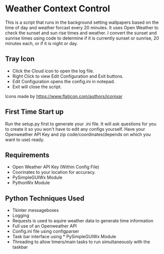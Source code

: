 # Weather Context Control
This is a script that runs in the background setting wallpapers based on the time of day and weather forcast every 20 minutes.
It uses Open Weather to check the sunset and sun rise times and weather. I convert the sunset and sunrise times using code to determine if it is currently sunset or sunrise, 20 minutes each, or if it is night or day.

## Tray Icon
* Click the Cloud icon to open the log file.
* Right Click to view Edit Configuration and Exit buttons.
* Edit Configuration opens the config.ini in notepad.
* Exit will close the script.

Icons made by https://www.flaticon.com/authors/iconixar

## First Time Start up
Run the setup.py first to generate your .ini file.
It will ask questions for you to create it so you won't have to edit any configs yourself.
Have your Openweather API Key and zip code/coordinates(depends on which you want to use) ready.

## Requirements
* Open Weather API Key (Within Config File)
* Coorinates to your location for accuracy.
* PySimpleGUIWx Module
* PythonWx Module

## Python Techniques Used
* Tkinter messageboxes
* Logging
* Requests is used to aquire weather data to generate time information
* Full use of an Openweather API
* Config.ini file using configparser
* Task bar interface using * PySimpleGUIWx Module
* Threading to allow timers/main tasks to run simultaneously with the taskbar